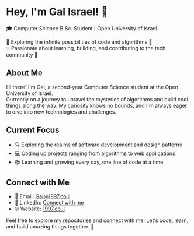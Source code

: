 # Hey, I'm Gal Israel! 👋

🎓 Computer Science B.Sc. Student | Open University of Israel

🚀 Exploring the infinite possibilities of code and algorithms 🌌  
💡 Passionate about learning, building, and contributing to the tech community 🤖

## About Me

Hi there! I'm Gal, a second-year Computer Science student at the Open University of Israel. <br>
Currently on a journey to unravel the mysteries of algorithms and build cool things along the way. My curiosity knows no bounds, and I'm always eager to dive into new technologies and challenges.

## Current Focus

- 🔍 Exploring the realms of software development and design patterns
- 💻 Coding up projects ranging from algorithms to web applications
- 📚 Learning and growing every day, one line of code at a time

## Connect with Me

- 📧 Email: [Gal@1997.co.il](Gal@1997.co.il)
- 💼 LinkedIn: [Connect with me](https://www.linkedin.com/in/israel-gal/)
- 🌐 Website: [1997.co.il](https://1997.co.il)

Feel free to explore my repositories and connect with me! Let's code, learn, and build amazing things together. 🌟

